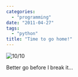```yaml
---
categories:
  - "programming"
date: "2011-04-27"
tags:
  - "python"
title: "Time to go home!"
---
```


![][1]

Better go before I break it...

   [1]: /blog/img/Screen-shot-2011-04-27-at-15.38.26-300x21.png (10/10)
